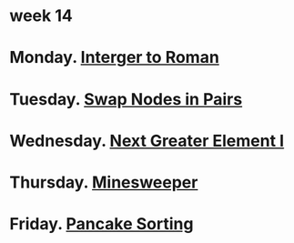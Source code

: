# week 14
# Monday. [Interger to Roman](https://leetcode.com/problems/integer-to-roman/description/)
# Tuesday. [Swap Nodes in Pairs](https://leetcode.com/problems/swap-nodes-in-pairs/description/)
# Wednesday. [Next Greater Element I](https://leetcode.com/problems/next-greater-element-i/description/)
# Thursday. [Minesweeper](https://leetcode.com/problems/minesweeper/description/)
# Friday. [Pancake Sorting](https://leetcode.com/problems/pancake-sorting/description/)
